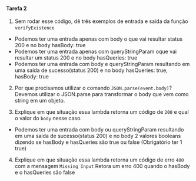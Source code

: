 #### Tarefa 2
1. Sem rodar esse código, dê três exemplos de entrada e saída da função `verifyExistence`
 - Podemos ter uma entrada apenas com body o que vai resultar status 200 e no body hasBody: true
  - Podemos ter uma entrada apenas com queryStringParam oque vai resultar um status 200 e no body hasQueries: true
  - Podemos ter uma entrada com body e queryStringParam resultando em uma saída de sucesso(status 200) e no body hasQueries: true, hasBody: true

2. Por que precisamos utilizar o comando `JSON.parse(event.body)`?
Devemos utilizar o JSON.parse para transformar o body que vem como string em um objeto.

3. Explique em que situação essa lambda retorna um código de `200` e qual o valor do `body` nesse caso.
 - Podemos ter uma entrada com body ou queryStringParam resultando em uma saída de sucesso(status 200) e no body 2 valores booleans dizendo se hasBody e hasQueries são true ou false (Obrigatório ter 1 true)

4. Explique em que situação essa lambda retorna um código de erro `400` com a mensagem `Missing Input`
Retora um erro 400 quando o hasBody e o hasQueries são false